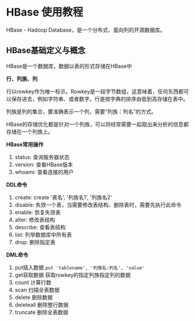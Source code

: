 # HBase 使用教程

HBase - Hadoop Database，是一个分布式、面向列的开源数据库。

## HBase基础定义与概念
HBase是一个数据库，数据以表的形式存储在HBase中

**行、列族、列**

行以rowkey作为唯一标示。Rowkey是一段字节数组，这意味着，任何东西都可以保存进去，例如字符串、或者数字。行是按字典的排序由低到高存储在表中。

列族是列的集合，要准确表示一个列，需要“列族：列名”的方式。

HBase的存储优化都是针对一个列族，可以将经常需要一起取出来分析的信息都存储在一个列族上。

**HBase常用操作**

1. status: 查询服务器状态
2. version: 查看HBase版本
3. whoami: 查看连接的用户

**DDL命令**

1. create: create '表名', '列族名1', '列族名2'
2. disable: 失效一个表，当需要修改表结构、删除表时，需要先执行此命令
3. enable: 恢复失效表
4. alter: 修改表结构
5. describe: 查看表结构
6. list: 列举数据库中所有表
7. drop: 删除指定表


**DML命令**

1. put插入数据 `put 'tablename', '列族名:列名', 'value'`
2. get获取数据 获取rowkey的指定列族指定列的数据
3. count 计算行数
4. scan 扫描全表数据
5. delete 删除数据
6. deleteall 删除整行数据
7. truncate 删除全表数据


